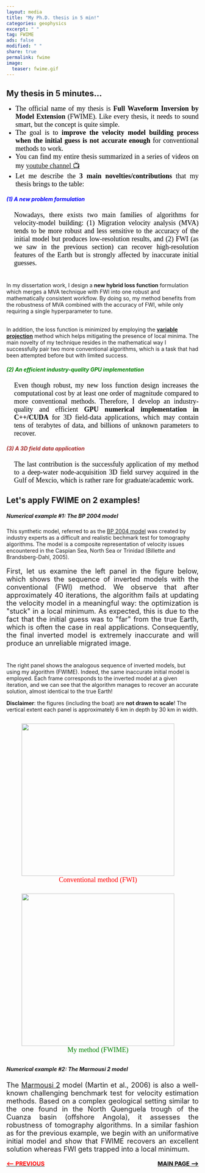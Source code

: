 ```yaml
---
layout: media
title: "My Ph.D. thesis in 5 min!"
categories: geophysics
excerpt: " "
tag: FWIME
ads: false
modified: " "
share: true
permalink: fwime
image:
  teaser: fwime.gif
---
```


<style>
.left, .right {
  display: inline-block;
}

.h5{
    margin-left: 20px;
}

.paragraph{
    text-align: justify;
    font-size: 18px;
    font-family: Georgia;
    color: black;
    margin-left: 20px;
}

.plist{
    text-align: justify;
    font-size: 18px;
    font-family: Georgia;
    color: black;
}

</style>


<h2>My thesis in 5 minutes...</h2>
<ul>
<li class="plist">The official name of my thesis is <b>Full Waveform Inversion by Model Extension</b> (FWIME). Like every thesis, it needs to sound smart, but the concept is quite simple.</li>
<li class="plist">The goal is to <b>improve the velocity model building process when the initial guess is not accurate enough</b> for conventional methods to work.</li>
<li class="plist">You can find my entire thesis summarized in a series of videos on my <a href="https://www.youtube.com/channel/UCjloQO0H6JnddXoB017mcog" target="_blank">youtube channel 📺</a></li>
<li class="plist">Let me describe the <b>3 main novelties/contributions</b> that my thesis brings to the table:</li>
</ul>

<h5 style="color: blue">(1) A new problem formulation</h5>

<p class="paragraph">
Nowadays, there exists two main families of algorithms for velocity-model building: (1) Migration velocity analysis (MVA) tends to be more robust and less sensitive to the accuracy of the initial model but produces low-resolution results, and (2) FWI (as we saw in the previous section) can recover high-resolution features of the Earth but is strongly affected by inaccurate initial guesses.<br/><br/>

In my dissertation work, I design a <b>new hybrid loss function</b> formulation which merges a MVA technique with FWI into one robust and mathematically consistent workflow. By doing so, my method benefits from the robustness of MVA combined with the accuracy of FWI, while only requiring a single hyperparameter to tune.<br/><br/>

In addition, the loss function is minimized by employing the <a href="https://iopscience.iop.org/article/10.1088/0266-5611/19/2/201/meta" target="_blank"><b>variable projection</b></a> method which helps mitigating the presence of local minima. The main novelty of my technique resides in the mathematical way I successfully pair two more conventional algorithms, which is a task that had been attempted before but with limited success.
</p>

<h5 style="color: green">(2) An efficient industry-quality GPU implementation</h5>

<p class="paragraph">
Even though robust, my new loss function design increases the computational cost by at least one order of magnitude compared to more conventional methods. Therefore, I develop an industry-quality and efficient <b>GPU numerical implementation in C++/CUDA</b> for 3D field-data applications, which may contain tens of terabytes of data, and billions of unknown parameters to recover.
</p>

<h5 style="color: brown">(3) A 3D field data application</h5>
<p class="paragraph">
The last contribution is the successfuly application of my method to a deep-water node-acquisition 3D field survey acquired in the Gulf of Mexcio, which is rather rare for graduate/academic work.
</p>

<h2>Let's apply FWIME on 2 examples!</h2>

<h5>Numerical example #1: The BP 2004 model</h5>
<p>
This synthetic model, referred to as the <a href="/papers/bp_2004_eage.pdf" target="_blank">BP 2004 model</a> was created by industry experts as a difficult and realistic bechmark test for tomography algorithms. The model is a composite representation of velocity issues encountered in the Caspian Sea, North Sea or Trinidad (Billette and Brandsberg-Dahl, 2005).<br/>
</p>

<p style="text-align:justify; font-size: 18px">
First, let us examine the left panel in the figure below, which shows the sequence of inverted models with the conventional (FWI) method. We observe that after approximately 40 iterations, the algorithm fails at updating the velocity model in a meaningful way: the optimization is "stuck" in a local minimum. As expected, this is due to the fact that the initial guess was to "far" from the true Earth, which is often the case in real applications. Consequently, the final inverted model is extremely inaccurate and will produce an unreliable migrated image. <br/><br/>

The right panel shows the analogous sequence of inverted models, but using my algorithm (FWIME). Indeed, the same inaccurate initial model is employed. Each frame corresponds to the inverted model at a given iteration, and we can see that the algorithm manages to recover an accurate solution, almost identical to the true Earth! <br/>
</p>

<p>
<b>Disclaimer</b>: the figures (including the boat) are <b>not drawn to scale</b>! The vertical extent each panel is approximately 6 km in depth by 30 km in width.
</p>

<figure class="left">
  <img class="top" src="/images/bp_fwi_new.gif" width="400"/>
  <figcaption style="height: 1.0em; text-align:center; font-size: 18px; font-family: Calibri; color: black; margin-left: 0px"><span style="color: red;">Conventional method (FWI)</span></figcaption>
</figure>

<figure class="right">
  <img class="average" src="/images/bp_fwime_new.gif" width="400"/>
  <figcaption style="height: 1.0em; text-align:center; font-size: 18px; font-family: Calibri; color: black; margin-left: 0px"><span style="color: green;">My method (FWIME)</span></figcaption>
</figure>


<h5>Numerical example #2: The Marmousi 2 model</h5>
<p style="text-align:justify; font-size: 18px">
The <a href="/papers/marmousi2.pdf">Marmousi 2</a> model (Martin et al., 2006) is also a well-known challenging benchmark test for velocity estimation methods. Based on a complex geological setting similar to the one found in the North Quenguela trough of the Cuanza basin (offshore Angola), it assesses the robustness of tomography algorithms. In a similar fashion as for the previous example, we begin with an uniformative initial model and show that FWIME recovers an excellent solution whereas FWI gets trapped into a local minimum.
</p>

<!-- <h5>Selected publications and industry reports</h5> -->


<p>
<span style="float:left; font-size: 15px"><a href="/bottleneck"><b><span style="color: red"><-- PREVIOUS</span></b></a></span>
<span style="float:right; font-size: 15px"><a href="/geophysics"><b><span style="color: black">MAIN PAGE --></span></b> </a></span>
</p>
<br/>
<br/>

